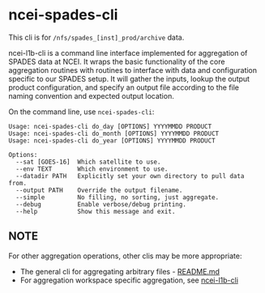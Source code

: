 # ncei-spades-cli

This cli is for `/nfs/spades_[inst]_prod/archive` data. 

ncei-l1b-cli is a command line interface implemented for aggregation of SPADES data at NCEI. It wraps the basic functionality
of the core aggregation routines with routines to interface with data and configuration specific to our SPADES setup. 
It will gather the inputs, lookup the output product configuration, and specify an output file according to the
file naming convention and expected output location.

On the command line, use `ncei-spades-cli`:

```
Usage: ncei-spades-cli do_day [OPTIONS] YYYYMMDD PRODUCT
Usage: ncei-spades-cli do_month [OPTIONS] YYYYMMDD PRODUCT
Usage: ncei-spades-cli do_year [OPTIONS] YYYYMMDD PRODUCT

Options:
  --sat [GOES-16]  Which satellite to use.
  --env TEXT       Which environment to use.
  --datadir PATH   Explicitly set your own directory to pull data from.
  --output PATH    Override the output filename.
  --simple         No filling, no sorting, just aggregate.
  --debug          Enable verbose/debug printing.
  --help           Show this message and exit.
```

## NOTE


For other aggregation operations, other clis may be more appropriate:
 - The general cli for aggregating arbitrary files - [README.md](/README.md)
 - For aggregation workspace specific aggregation, see [ncei-l1b-cli](ncei-l1b-cli.md)


